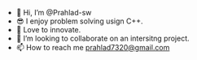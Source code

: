 - 👋 Hi, I’m @Prahlad-sw
- 😎 I enjoy problem solving usign C++.
- 🌱 Love to innovate.
- 💞️ I’m looking to collaborate on an intersitng project.
- 📫 How to reach me prahlad7320@gmail.com

<!---
Prahlad-sw/Prahlad-sw is a ✨ special ✨ repository because its `README.md` (this file) appears on your GitHub profile.
You can click the Preview link to take a look at your changes.
--->
